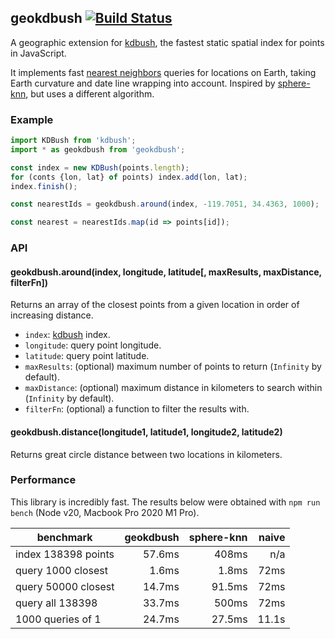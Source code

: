 ## geokdbush [![Build Status](https://travis-ci.org/mourner/geokdbush.svg?branch=master)](https://travis-ci.org/mourner/geokdbush)

A geographic extension for [kdbush](https://github.com/mourner/kdbush),
the fastest static spatial index for points in JavaScript.

It implements fast [nearest neighbors](https://en.wikipedia.org/wiki/Nearest_neighbor_search) queries
for locations on Earth, taking Earth curvature and date line wrapping into account.
Inspired by [sphere-knn](https://github.com/darkskyapp/sphere-knn), but uses a different algorithm.

### Example

```js
import KDBush from 'kdbush';
import * as geokdbush from 'geokdbush';

const index = new KDBush(points.length);
for (conts {lon, lat} of points) index.add(lon, lat);
index.finish();

const nearestIds = geokdbush.around(index, -119.7051, 34.4363, 1000);

const nearest = nearestIds.map(id => points[id]);
```

### API

#### geokdbush.around(index, longitude, latitude[, maxResults, maxDistance, filterFn])

Returns an array of the closest points from a given location in order of increasing distance.

- `index`: [kdbush](https://github.com/mourner/kdbush) index.
- `longitude`: query point longitude.
- `latitude`: query point latitude.
- `maxResults`: (optional) maximum number of points to return (`Infinity` by default).
- `maxDistance`: (optional) maximum distance in kilometers to search within (`Infinity` by default).
- `filterFn`: (optional) a function to filter the results with.

#### geokdbush.distance(longitude1, latitude1, longitude2, latitude2)

Returns great circle distance between two locations in kilometers.

### Performance

This library is incredibly fast.
The results below were obtained with `npm run bench`
(Node v20, Macbook Pro 2020 M1 Pro).

benchmark | geokdbush | sphere-knn | naive
--- | ---: | ---: | ---:
index 138398 points | 57.6ms | 408ms | n/a
query 1000 closest | 1.6ms | 1.8ms | 72ms
query 50000 closest | 14.7ms | 91.5ms | 72ms
query all 138398 | 33.7ms | 500ms | 72ms
1000 queries of 1 | 24.7ms | 27.5ms | 11.1s
